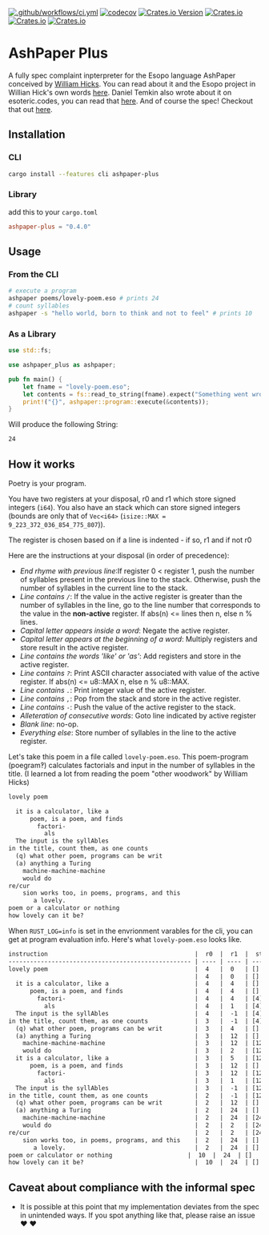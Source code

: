 [![.github/workflows/ci.yml](https://github.com/BenjaminHinchliff/ashpaper/actions/workflows/ci.yml/badge.svg)](https://github.com/BenjaminHinchliff/ashpaper/actions/workflows/ci.yml)
[![codecov](https://codecov.io/gh/BenjaminHinchliff/ashpaper/branch/main/graph/badge.svg?token=SED7QMHHER)](https://codecov.io/gh/BenjaminHinchliff/ashpaper)
[![Crates.io Version](https://img.shields.io/crates/v/ashpaper-plus)](https://crates.io/crates/ashpaper-plus)
[![Crates.io](https://img.shields.io/crates/l/ashpaper-plus)](https://crates.io/crates/ashpaper-plus)
[![Crates.io](https://img.shields.io/crates/d/ashpaper-plus)](https://crates.io/crates/ashpaper-plus)
[![Crates.io](https://img.shields.io/docsrs/ashpaper-plus)](https://docs.rs/ashpaper-plus)

# AshPaper Plus
A fully spec complaint inpterpreter for the Esopo language AshPaper conceived by [William Hicks](https://github.com/wphicks). You can read about it and the Esopo project in Willian Hick's own words [here](https://wphicks.github.io/esopo/). Daniel Temkin also wrote about it on esoteric.codes, you can read that [here](https://esoteric.codes/blog/esopo-turing-complete-poetry). And of course the spec! Checkout that out [here](https://github.com/wphicks/Esopo/blob/master/AshPaper/informal_specs.txt).

## Installation

### CLI
```bash
cargo install --features cli ashpaper-plus
```

### Library
add this to your `cargo.toml`
```toml
ashpaper-plus = "0.4.0"
```

## Usage

### From the CLI
```bash
# execute a program
ashpaper poems/lovely-poem.eso # prints 24
# count syllables
ashpaper -s "hello world, born to think and not to feel" # prints 10
```

### As a Library
```rust
use std::fs;

use ashpaper_plus as ashpaper;

pub fn main() {
    let fname = "lovely-poem.eso";
    let contents = fs::read_to_string(fname).expect("Something went wrong reading input file!");
    print!("{}", ashpaper::program::execute(&contents));
}
```

Will produce the following String:
```txt
24
```

## How it works

Poetry is your program.

You have two registers at your disposal, r0 and r1 which store signed integers (`i64`).
You also have an stack which can store signed integers (bounds are only that of `Vec<i64>` (`isize::MAX = 9_223_372_036_854_775_807`)).

The register is chosen based on if a line is indented - if so, r1 and if not r0

Here are the instructions at your disposal (in order of precedence):
- *End rhyme with previous line*:If register 0 < register 1, push the number of
syllables present in the previous line to the stack. Otherwise, push the number of
syllables in the current line to the stack.
- *Line contains `/`*: If the value in the active register is greater than the number of syllables in the line, go to the line number that corresponds to the value in the **non-active** register. If abs(n) <= lines then n, else n % lines.
- *Capital letter appears inside a word*: Negate the active register.
- *Capital letter appears at the beginning of a word*: Multiply registers and store result in the active register.
- *Line contains the words 'like' or 'as'*: Add registers and store in the active register.
- *Line contains `?`*: Print ASCII character associated with value of the active register. If abs(n) <= u8::MAX n, else n % u8::MAX.
- *Line contains `.`*: Print integer value of the active register.
- *Line contains `,`*: Pop from the stack and store in the active register.
- *Line contains `-`*: Push the value of the active register to the stack.
- *Alleteration of consecutive words*: Goto line indicated by active register
- *Blank line*: no-op.
- *Everything else*: Store number of syllables in the line to the active register.


Let's take this poem in a file called `lovely-poem.eso`. This poem-program (poegram‽) calculates factorials and input in the number of syllables in the title. (I learned a lot from reading the poem "other woodwork" by William Hicks)
```txt
lovely poem

  it is a calculator, like a
      poem, is a poem, and finds
        factori-
          als
  The input is the syllAbles
in the title, count them, as one counts
  (q) what other poem, programs can be writ
  (a) anything a Turing
    machine-machine-machine
    would do
re/cur
    sion works too, in poems, programs, and this
       a lovely.
poem or a calculator or nothing
how lovely can it be?
```

When `RUST_LOG=info` is set in the envrionment varables for the cli, you can get at program evaluation info. Here's what `lovely-poem.eso` looks like.
```txt
instruction                                         |  r0  |  r1  |  stack
--------------------------------------------------- | ---- | ---- | -------
lovely poem                                         |  4   |  0   | []
                                                    |  4   |  0   | []
  it is a calculator, like a                        |  4   |  4   | []
      poem, is a poem, and finds                    |  4   |  4   | []
        factori-                                    |  4   |  4   | [4]
          als                                       |  4   |  1   | [4]
  The input is the syllAbles                        |  4   |  -1  | [4]
in the title, count them, as one counts             |  3   |  -1  | [4]
  (q) what other poem, programs can be writ         |  3   |  4   | []
  (a) anything a Turing                             |  3   |  12  | []
    machine-machine-machine                         |  3   |  12  | [12]
    would do                                        |  3   |  2   | [12]
  it is a calculator, like a                        |  3   |  5   | [12]
      poem, is a poem, and finds                    |  3   |  12  | []
        factori-                                    |  3   |  12  | [12]
          als                                       |  3   |  1   | [12]
  The input is the syllAbles                        |  3   |  -1  | [12]
in the title, count them, as one counts             |  2   |  -1  | [12]
  (q) what other poem, programs can be writ         |  2   |  12  | []
  (a) anything a Turing                             |  2   |  24  | []
    machine-machine-machine                         |  2   |  24  | [24]
    would do                                        |  2   |  2   | [24]
re/cur                                              |  2   |  2   | [24]
    sion works too, in poems, programs, and this    |  2   |  24  | []
       a lovely.                                    |  2   |  24  | []
poem or calculator or nothing                     |  10  |  24  | []
how lovely can it be?                               |  10  |  24  | []
```

## Caveat about compliance with the informal spec
- It is possible at this point that my implementation deviates from the spec in unintended ways. If you spot anything like that, please raise an issue :heart: :heart:
